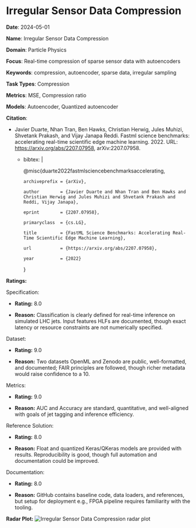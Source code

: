 # Irregular Sensor Data Compression


**Date**: 2024-05-01


**Name**: Irregular Sensor Data Compression


**Domain**: Particle Physics


**Focus**: Real-time compression of sparse sensor data with autoencoders


**Keywords**: compression, autoencoder, sparse data, irregular sampling


**Task Types**: Compression


**Metrics**: MSE, Compression ratio


**Models**: Autoencoder, Quantized autoencoder


**Citation**:


- Javier Duarte, Nhan Tran, Ben Hawks, Christian Herwig, Jules Muhizi, Shvetank Prakash, and Vijay Janapa Reddi. Fastml science benchmarks: accelerating real-time scientific edge machine learning. 2022. URL: https://arxiv.org/abs/2207.07958, arXiv:2207.07958.

  - bibtex: |

      @misc{duarte2022fastmlsciencebenchmarksaccelerating,

        archiveprefix = {arXiv},

        author        = {Javier Duarte and Nhan Tran and Ben Hawks and Christian Herwig and Jules Muhizi and Shvetank Prakash and Reddi, Vijay Janapa},

        eprint        = {2207.07958},

        primaryclass  = {cs.LG},

        title         = {FastML Science Benchmarks: Accelerating Real-Time Scientific Edge Machine Learning},

        url           = {https://arxiv.org/abs/2207.07958},

        year          = {2022}

      }



**Ratings:**


Specification:


  - **Rating:** 8.0


  - **Reason:** Classification is clearly defined for real-time inference on simulated LHC jets. Input features  HLFs  are documented, though exact latency or resource constraints are not numerically specified.


Dataset:


  - **Rating:** 9.0


  - **Reason:** Two datasets  OpenML and Zenodo  are public, well-formatted, and documented; FAIR principles are followed, though richer metadata would raise confidence to a 10.


Metrics:


  - **Rating:** 9.0


  - **Reason:** AUC and Accuracy are standard, quantitative, and well-aligned with goals of jet tagging and inference efficiency.


Reference Solution:


  - **Rating:** 8.0


  - **Reason:** Float and quantized Keras/QKeras models are provided with results. Reproducibility is good, though full automation and documentation could be improved.


Documentation:


  - **Rating:** 8.0


  - **Reason:** GitHub contains baseline code, data loaders, and references, but setup for deployment  e.g., FPGA pipeline  requires familiarity with the tooling.


**Radar Plot:**
 ![Irregular Sensor Data Compression radar plot](../../tex/images/irregular_sensor_data_compression_radar.png)